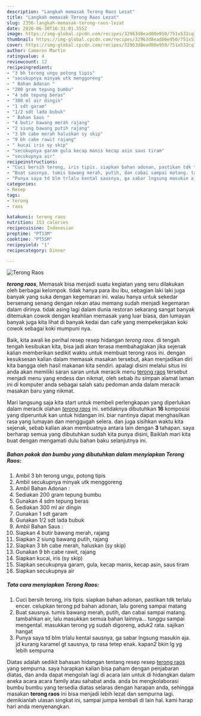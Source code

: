 ```yaml
---
description: "Langkah memasak Terong Raos Lezat"
title: "Langkah memasak Terong Raos Lezat"
slug: 2356-langkah-memasak-terong-raos-lezat
date: 2020-06-30T16:31:01.555Z
image: https://img-global.cpcdn.com/recipes/32963d8ead00e950/751x532cq70/terong-raos-foto-resep-utama.jpg
thumbnail: https://img-global.cpcdn.com/recipes/32963d8ead00e950/751x532cq70/terong-raos-foto-resep-utama.jpg
cover: https://img-global.cpcdn.com/recipes/32963d8ead00e950/751x532cq70/terong-raos-foto-resep-utama.jpg
author: Cameron Martin
ratingvalue: 4
reviewcount: 12
recipeingredient:
- "3 bh terong ungu potong tipis"
- "secukupnya minyak utk menggoreng"
- " Bahan Adonan "
- "200 gram tepung bumbu"
- "4 sdm tepung beras"
- "300 ml air dingin"
- "1 sdt garam"
- "1/2 sdt lada bubuk"
- " Bahan Saus "
- "4 butir bawang merah rajang"
- "2 siung bawang putih rajang"
- "3 bh cabe merah haluskan sy skip"
- "9 bh cabe rawit rajang"
- " kucai iris sy skip"
- "secukupnya garam gula kecap manis kecap asin saus tiram"
- "secukupnya air"
recipeinstructions:
- "Cuci bersih terong, iris tipis. siapkan bahan adonan, pastikan tdk terlalu encer. celupkan terong pd bahan adonan, lalu goreng sampai matang"
- "Buat sausnya. tumis bawang merah, putih, dan cabai sampai matang. tambahkan air, lalu masukkan semua bahan lainnya... tunggu sampai mengental. masukkan terong yg sudah digoreng, aduk2 rata. sajikan hangat"
- "Punya saya td blm trlalu kental sausnya, ga sabar lngsung masukin aja. jd kurang karamel gt sausnya, tp rasa tetep enak. kapan2 bkin lg yg lebih sempurna"
categories:
- Resep
tags:
- terong
- raos

katakunci: terong raos 
nutrition: 153 calories
recipecuisine: Indonesian
preptime: "PT13M"
cooktime: "PT55M"
recipeyield: "1"
recipecategory: Dinner

---
```



![Terong Raos](https://img-global.cpcdn.com/recipes/32963d8ead00e950/751x532cq70/terong-raos-foto-resep-utama.jpg)

<b><i>terong raos</i></b>, Memasak bisa menjadi suatu kegiatan yang seru dilakukan oleh berbagai kelompok. tidak hanya para ibu ibu, sebagian laki laki juga banyak yang suka dengan kegemaran ini. walau hanya untuk sekedar bersenang senang dengan rekan atau memang sudah menjadi kegemaran dalam dirinya. tidak asing lagi dalam dunia restoran sekarang sangat banyak ditemukan cowok dengan keahlian memasak yang luar biasa, dan lumayan banyak juga kita lihat di banyak kedai dan cafe yang mempekerjakan koki cowok sebagai koki mumpuni nya.



Baik, kita awali ke perihal resep resep hidangan <i>terong raos</i>. di tengah tengah kesibukan kita, bisa jadi akan terasa membahagiakan jika sejenak kalian memberikan sedikit waktu untuk membuat terong raos ini. dengan kesuksesan kalian dalam memasak masakan tersebut, akan menjadikan diri kita bangga oleh hasil makanan kita sendiri. apalagi disini melalui situs ini anda akan memiliki saran saran untuk meracik menu <u>terong raos</u> tersebut menjadi menu yang endess dan nikmat, oleh sebab itu simpan alamat laman ini di komputer anda sebagai salah satu pedoman anda dalam meracik masakan baru yang nikmat.


Mari langsung saja kita start untuk membeli perlengkapan yang diperlukan dalam meracik olahan <u><i>terong raos</i></u> ini. setidaknya dibutuhkan <b>16</b> komposisi yang diperuntuk kan untuk hidangan ini. biar nantinya dapat menghasilkan rasa yang lumayan dan menggugah selera. dan juga sisihkan waktu kita sejenak, sebab kalian akan membuatnya antara lain dengan <b>3</b> tahapan. saya berharap semua yang dibutuhkan sudah kita punya disini, Baiklah mari kita buat dengan mengamati dulu bahan baku selanjutnya ini.

<!--inarticleads1-->

##### Bahan pokok dan bumbu yang dibutuhkan dalam menyiapkan Terong Raos:

1. Ambil 3 bh terong ungu, potong tipis
1. Ambil secukupnya minyak utk menggoreng
1. Ambil  Bahan Adonan :
1. Sediakan 200 gram tepung bumbu
1. Gunakan 4 sdm tepung beras
1. Sediakan 300 ml air dingin
1. Gunakan 1 sdt garam
1. Gunakan 1/2 sdt lada bubuk
1. Ambil  Bahan Saus :
1. Siapkan 4 butir bawang merah, rajang
1. Siapkan 2 siung bawang putih, rajang
1. Siapkan 3 bh cabe merah, haluskan (sy skip)
1. Gunakan 9 bh cabe rawit, rajang
1. Siapkan  kucai, iris (sy skip)
1. Siapkan secukupnya garam, gula, kecap manis, kecap asin, saus tiram
1. Siapkan secukupnya air




<!--inarticleads2-->

##### Tata cara menyiapkan Terong Raos:

1. Cuci bersih terong, iris tipis. siapkan bahan adonan, pastikan tdk terlalu encer. celupkan terong pd bahan adonan, lalu goreng sampai matang
1. Buat sausnya. tumis bawang merah, putih, dan cabai sampai matang. tambahkan air, lalu masukkan semua bahan lainnya... tunggu sampai mengental. masukkan terong yg sudah digoreng, aduk2 rata. sajikan hangat
1. Punya saya td blm trlalu kental sausnya, ga sabar lngsung masukin aja. jd kurang karamel gt sausnya, tp rasa tetep enak. kapan2 bkin lg yg lebih sempurna




Diatas adalah sedikit bahasan hidangan tentang resep resep <u>terong raos</u> yang sempurna. saya harapkan kalian bisa paham dengan penjabaran diatas, dan anda dapat mengolah lagi di acara lain untuk di hidangkan dalam aneka acara acara family atau sahabat anda. anda bs mengkolaborasi bumbu bumbu yang tersedia diatas selaras dengan harapan anda, sehingga masakan <b>terong raos</b> ini bisa menjadi lebih lezat dan sempurna lagi. demikianlah ulasan singkat ini, sampai jumpa kembali di lain hal. kami harap hari anda menyenangkan.
